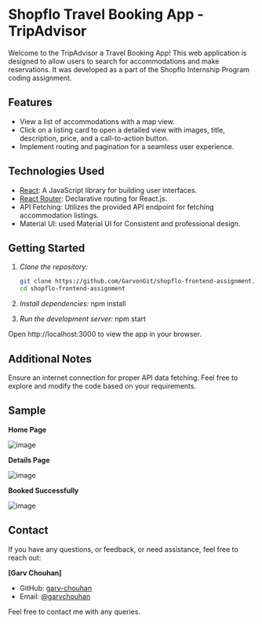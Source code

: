 # Shopflo Travel Booking App - TripAdvisor

Welcome to the TripAdvisor a Travel Booking App! This web application is designed to allow users to search for accommodations and make reservations. It was developed as a part of the Shopflo Internship Program coding assignment.

## Features

- View a list of accommodations with a map view.
- Click on a listing card to open a detailed view with images, title, description, price, and a call-to-action button.
- Implement routing and pagination for a seamless user experience.

## Technologies Used

- [React](https://reactjs.org/): A JavaScript library for building user interfaces.
- [React Router](https://reactrouter.com/): Declarative routing for React.js.
- API Fetching: Utilizes the provided API endpoint for fetching accommodation listings.
- Material UI: used Material UI for Consistent and professional design.

## Getting Started

1. *Clone the repository:*

   ```bash
   git clone https://github.com/GarvonGit/shopflo-frontend-assignment.git
   cd shopflo-frontend-assignment
   
2. *Install dependencies:*
   npm install
   
4. *Run the development server:*
   npm start

Open http://localhost:3000 to view the app in your browser.

## Additional Notes
Ensure an internet connection for proper API data fetching.
Feel free to explore and modify the code based on your requirements.

## Sample

**Home Page**

![image](https://github.com/GarvonGit/shopflo-frontend-assignment/assets/112396031/bb015638-baac-44cc-8658-2e2d2bba29c0)

**Details Page** 

![image](https://github.com/GarvonGit/shopflo-frontend-assignment/assets/112396031/3e197bf1-10b5-4e32-ba0f-881f8f2e4dff)

**Booked Successfully**

![image](https://github.com/GarvonGit/shopflo-frontend-assignment/assets/112396031/1c592e44-173c-4534-8cc3-affe54bc0efa)

## Contact

If you have any questions, or feedback, or need assistance, feel free to reach out:

**[Garv Chouhan]**
- GitHub: [garv-chouhan](https://github.com/GarvonGit)
- Email: [@garvchouhan](mailto:business.gaarv@gamil.com)

Feel free to contact me with any queries.


